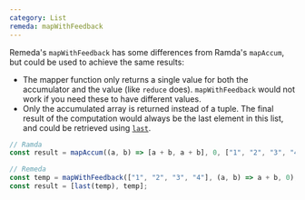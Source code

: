 ```yaml
---
category: List
remeda: mapWithFeedback
---
```


Remeda's `mapWithFeedback` has some differences from Ramda's `mapAccum`, but
could be used to achieve the same results:

- The mapper function only returns a single value for both the accumulator and
  the value (like `reduce` does). `mapWithFeedback` would not work if you need
  these to have different values.
- Only the accumulated array is returned instead of a tuple. The final result of
  the computation would always be the last element in this list, and could be
  retrieved using [`last`](/docs#last).

```ts
// Ramda
const result = mapAccum((a, b) => [a + b, a + b], 0, ["1", "2", "3", "4"]);

// Remeda
const temp = mapWithFeedback(["1", "2", "3", "4"], (a, b) => a + b, 0);
const result = [last(temp), temp];
```
